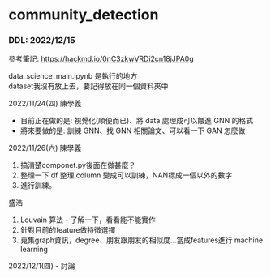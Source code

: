 # community_detection
### DDL: 2022/12/15

參考筆記: https://hackmd.io/0nC3zkwVRDi2cn18jJPA0g

data_science_main.ipynb 是執行的地方  
dataset我沒有放上去，要記得放在同一個資料夾中

2022/11/24(四) 陳學義 
- 目前正在做的是: 視覺化(順便而已)、將 data 處理成可以餵進 GNN 的格式
- 將來要做的是: 訓練 GNN、找 GNN 相關論文、可以看一下 GAN 怎麼做

2022/11/26(六) 
陳學義
1. 搞清楚componet.py後面在做甚麼？  
2. 整理一下 df 整理 column 變成可以訓練，NAN標成一個以外的數字
3. 進行訓練。

盛浩
1. Louvain 算法 - 了解一下，看看能不能實作
2. 針對目前的feature做特徵選擇
3. 蒐集graph資訊，degree、朋友跟朋友的相似度...當成features進行 machine learning


2022/12/1(四) - 討論